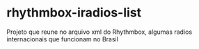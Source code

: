 # rhythmbox-iradios-list
Projeto que reune no arquivo xml do Rhythmbox, algumas radios internacionais que funcionam no Brasil 
